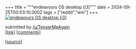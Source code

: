 +++
title = """endeavours OS desktop [i3]"""
date = 2024-09-25T00:03:10.000Z
tags = ["reddit","wm"]
+++
[![endeavours OS desktop [i3]](https://b.thumbs.redditmedia.com/vynI5ZiyrP_Nad5YEe2J8e7rGqfgKZyIKKkpeIxCovQ.jpg "endeavours OS desktop [i3]")](https://www.reddit.com/r/unixporn/comments/1for8fi/endeavours_os_desktop_i3/)

submitted by [/u/TenserMeAgain](https://www.reddit.com/user/TenserMeAgain)  
[\[link\]](https://www.reddit.com/gallery/1for8fi) [\[comments\]](https://www.reddit.com/r/unixporn/comments/1for8fi/endeavours_os_desktop_i3/)

[[source]](https://www.reddit.com/r/unixporn/comments/1for8fi/endeavours_os_desktop_i3/)
